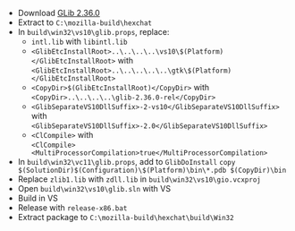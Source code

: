  * Download [GLib 2.36.0](http://ftp.acc.umu.se/pub/gnome/sources/glib/2.36/glib-2.36.0.tar.xz)
 * Extract to `C:\mozilla-build\hexchat`
 * In `build\win32\vs10\glib.props`, replace:
	* `intl.lib` with `libintl.lib`
	* `<GlibEtcInstallRoot>..\..\..\..\vs10\$(Platform)</GlibEtcInstallRoot>` with  
`<GlibEtcInstallRoot>..\..\..\..\..\gtk\$(Platform)</GlibEtcInstallRoot>`
	* `<CopyDir>$(GlibEtcInstallRoot)</CopyDir>` with  
`<CopyDir>..\..\..\..\glib-2.36.0-rel</CopyDir>`
	* `<GlibSeparateVS10DllSuffix>-2-vs10</GlibSeparateVS10DllSuffix>` with  
`<GlibSeparateVS10DllSuffix>-2.0</GlibSeparateVS10DllSuffix>`
	* `<ClCompile>` with  
`<ClCompile><MultiProcessorCompilation>true</MultiProcessorCompilation>`
 * In `build\win32\vc11\glib.props`, add to `GlibDoInstall`
`copy $(SolutionDir)$(Configuration)\$(Platform)\bin\*.pdb $(CopyDir)\bin`
 * Replace `zlib1.lib` with `zdll.lib` in `build\win32\vs10\gio.vcxproj`
 * Open `build\win32\vs10\glib.sln` with VS
 * Build in VS
 * Release with `release-x86.bat`
 * Extract package to `C:\mozilla-build\hexchat\build\Win32`
